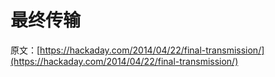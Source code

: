 # 最终传输

原文：[https://hackaday.com/2014/04/22/final-transmission/](https://hackaday.com/2014/04/22/final-transmission/)